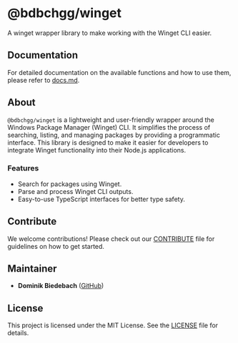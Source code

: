 # @bdbchgg/winget

A winget wrapper library to make working with the Winget CLI easier.

## Documentation

For detailed documentation on the available functions and how to use them, please refer to [docs.md](docs.md).

## About

`@bdbchgg/winget` is a lightweight and user-friendly wrapper around the Windows Package Manager (Winget) CLI. It simplifies the process of searching, listing, and managing packages by providing a programmatic interface. This library is designed to make it easier for developers to integrate Winget functionality into their Node.js applications.

### Features

- Search for packages using Winget.
- Parse and process Winget CLI outputs.
- Easy-to-use TypeScript interfaces for better type safety.

## Contribute

We welcome contributions! Please check out our [CONTRIBUTE](CONTRIBUTE.md) file for guidelines on how to get started.

## Maintainer

- **Dominik Biedebach** ([GitHub](https://github.com/bdbch))

## License

This project is licensed under the MIT License. See the [LICENSE](LICENSE) file for details.
